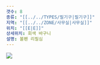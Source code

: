 ```yaml
---
갯수: 8
종류: "[[../../TYPES/필기구|필기구]]"
지역: "[[../../ZONE/사무실|사무실]]"
위치: "[[E|E]]"
상세위치: 회색 바구니
설명: 볼펜 리필심
---
```

![](http://192.168.50.22/images/240427_IMG_0281.jpg)
